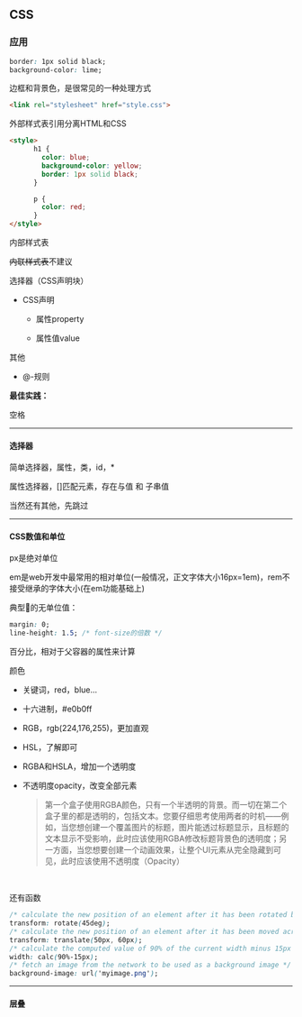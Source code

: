## CSS

### 应用

```css
border: 1px solid black;
background-color: lime;
```

边框和背景色，是很常见的一种处理方式

```html
<link rel="stylesheet" href="style.css">
```

外部样式表引用分离HTML和CSS

```html
<style>
      h1 {
        color: blue;
        background-color: yellow;
        border: 1px solid black;
      }

      p {
        color: red;
      }
</style>
```

内部样式表

~~内联样式表~~不建议



选择器（CSS声明块）

- CSS声明

  - 属性property

  - 属性值value

其他

- @-规则

  

**最佳实践：**

空格

---



#### 选择器

简单选择器，属性，类，id，*

属性选择器，[]匹配元素，存在与值 和 子串值

当然还有其他，先跳过

---



#### CSS数值和单位

px是绝对单位

em是web开发中最常用的相对单位(一般情况，正文字体大小16px=1em)，rem不接受继承的字体大小(在em功能基础上)

典型的无单位值：

```css
margin: 0;
line-height: 1.5; /* font-size的倍数 */
```

百分比，相对于父容器的属性来计算

颜色

- 关键词，red，blue...

- 十六进制，#e0b0ff

- RGB，rgb(224,176,255)，更加直观

- HSL，了解即可

- RGBA和HSLA，增加一个透明度

- 不透明度opacity，改变全部元素

  > 第一个盒子使用RGBA颜色，只有一个半透明的背景。而一切在第二个盒子里的都是透明的，包括文本。您要仔细思考使用两者的时机——例如，当您想创建一个覆盖图片的标题，图片能透过标题显示，且标题的文本显示不受影响，此时应该使用RGBA修改标题背景色的透明度；另一方面，当您想要创建一个动画效果，让整个UI元素从完全隐藏到可见，此时应该使用不透明度（Opacity）

 

还有函数

```css
/* calculate the new position of an element after it has been rotated by 45 degress */
transform: rotate(45deg);
/* calculate the new position of an element after it has been moved across 50px and down 60px */
transform: translate(50px, 60px);
/* calculate the computed value of 90% of the current width minus 15px */
width: calc(90%-15px);
/* fetch an image from the network to be used as a background image */
background-image: url('myimage.png');
```

---



#### 层叠






















